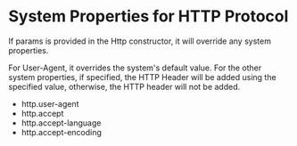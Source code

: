 # System Properties for HTTP Protocol #
If params is provided in the Http constructor, it will override any system properties.

For User-Agent, it overrides the system's default value. For the other system properties, if specified, the HTTP Header will be added using the specified value, otherwise, the HTTP header will not be added.
  * http.user-agent
  * http.accept
  * http.accept-language
  * http.accept-encoding